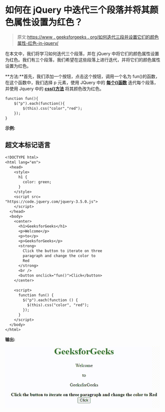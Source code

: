 # 如何在 jQuery 中迭代三个段落并将其颜色属性设置为红色？

> 原文:[https://www . geeksforgeeks . org/如何迭代三段并设置它们的颜色属性-红色-in-jquery/](https://www.geeksforgeeks.org/how-to-iterate-over-three-paragraphs-and-sets-their-color-property-red-in-jquery/)

在本文中，我们将学习如何迭代三个段落，并在 jQuery 中将它们的颜色属性设置为红色。我们有三个段落，我们希望在这些段落上进行迭代，并将它们的颜色属性设置为红色。

**方法:**首先，我们添加一个按钮，点击这个按钮，调用一个名为 fun()的函数，在这个函数中，我们选择 p 元素，使用 JQuery 中的 **[每个()函数](https://www.geeksforgeeks.org/jquery-misc-each-method/)** 迭代每个段落，并使用 Jquery 中的 **[css()方法](https://www.geeksforgeeks.org/jquery-css-method/)** 将其颜色改为红色。

```
function fun(){
    $("p").each(function(){
        $(this).css("color","red");
    });
}
```

**示例:**

## 超文本标记语言

```
<!DOCTYPE html>
<html lang="en">
  <head>
    <style>
      h1 {
        color: green;
      }
    </style>
    <script src=
"https://code.jquery.com/jquery-3.5.0.js">
    </script>
  </head>
  <body>
    <center>
      <h1>GeeksforGeeks</h1>
      <p>Welcome</p>
      <p>to</p>
      <p>GeeksforGeeks</p>
      <strong>
        Click the button to iterate on three
        paragraph and change the color to
        Red
      </strong>
      <br />
      <button onclick="fun()">Click</button>
    </center>

    <script>
      function fun() {
        $("p").each(function () {
          $(this).css("color", "red");
        });
      }
    </script>
  </body>
</html>
```

**输出:**

![](img/61d2003b750647acd74bdb4e9709d6bd.png)